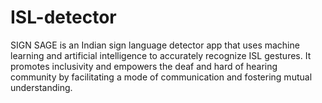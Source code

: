 # ISL-detector
SIGN SAGE is an Indian sign language detector app that uses machine learning and artificial intelligence to accurately recognize ISL gestures. It promotes inclusivity and empowers the deaf and hard of hearing community by facilitating a mode of communication and fostering mutual understanding. 
